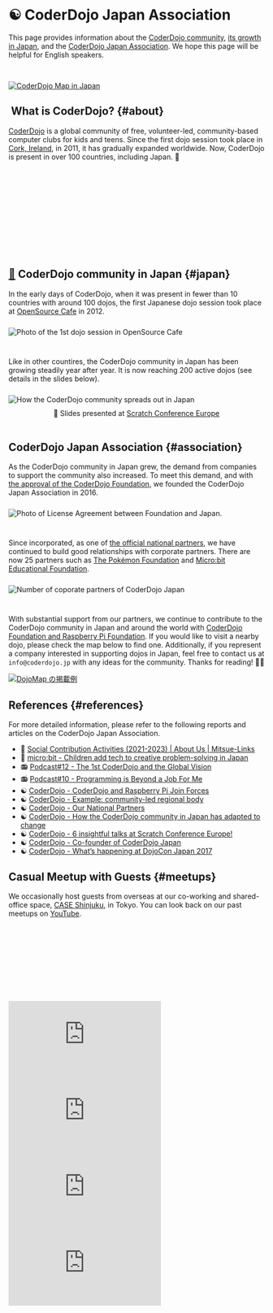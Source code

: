 # ☯️  CoderDojo Japan Association

This page provides information about the [CoderDojo community](#about), [its growth in Japan](#japan), and the [CoderDojo Japan Association](#association). We hope this page will be helpful for English speakers.

<div style="padding-top: 30px;">
  <a href='https://map.coderdojo.jp/'>
    <img class="lazyload" loading='lazy' alt='CoderDojo Map in Japan'
     src='/spinner.svg' data-src='/img/dojomap_rect.webp' >
  </a>
</div>


## [<i class="fa-solid fa-yin-yang"></i>️](#about) What is CoderDojo? {#about}

[CoderDojo](https://coderdojo.com/en/about) is a global community of free, volunteer-led, community-based computer clubs for kids and teens. Since the first dojo session took place in [Cork, Ireland](https://en.wikipedia.org/wiki/Cork_(city)), in 2011, it has gradually expanded worldwide. Now, CoderDojo is present in over 100 countries, including Japan. 🗾

<div class="home-point-video">
  <iframe class='lazyload' frameborder="0"
   allow="accelerometer; clipboard-write; encrypted-media; gyroscope; picture-in-picture; web-share"
   data-src="https://www.youtube.com/embed/7XQOVKd-vVI?rel=0" allowfullscreen></iframe>
</div>

<br>


## [🗾](#japan) CoderDojo community in Japan {#japan}

In the early days of CoderDojo, when it was present in fewer than 10 countries with around 100 dojos, the first Japanese dojo session took place at [OpenSource Cafe](https://medium.com/opensource-cafe) in 2012.

<div style="padding: 10px 0px;">
  <img class='lazyload' loading='lazy' alt="Photo of the 1st dojo session in OpenSource Cafe"
   src='/coderdojo-japan_cover.min.webp' data-src="/coderdojo-japan_cover.webp" />
</div>

<br>

Like in other countires, the CoderDojo community in Japan has been growing steadily year after year. It is now reaching 200 active dojos (see details in the slides below).

<div style="padding: 10px 0px;">
  <img class='lazyload' loading='lazy' alt="How the CoderDojo community spreads out in Japan"
   src='/spinner.svg' data-src="/img/dojomap_geo.gif" />
</div>

<div>
  <script defer class="speakerdeck-embed" data-slide="1" data-id="cbe1df65074d4777a19c5f15c5bf93e9" data-ratio="1.3333333333333333" src="//speakerdeck.com/assets/embed.js"></script>
  <center>📜 Slides presented at <a href='https://coderdojo.com/2019/08/30/6-insightful-talks-at-scratch-conference-europe/'>Scratch Conference Europe</a></center>
</div>

<br>


## [<i class="fa-solid fa-badge-check"></i>](#association) CoderDojo Japan Association {#association}

As the CoderDojo community in Japan grew, the demand from companies to support the community also increased. To meet this demand, and with [the approval of the CoderDojo Foundation](/docs/regional-license_en), we founded the CoderDojo Japan Association in 2016.

<div style="padding: 10px 0px;">
  <img class='lazyload' loading='lazy' alt="Photo of License Agreement between Foundation and Japan."
   src='/spinner.svg' data-src='coderdojo-japan-2016_rect.png' />
</div>

<br>

Since incorporated, as one of [the official national partners](https://coderdojo.com/en/partner-network), we have continued to build good relationships with corporate partners. There are now 25 partners such as [The Pokémon Foundation](https://www.pokemon-foundation.or.jp/news/5/) and [Micro:bit Educational Foundation](https://microbit.org/news/2022-04-14/children-add-tech-to-creative-problemsolving-in-japan/).

<div style="padding: 10px 0px;">
  <img class='lazyload' loading='lazy' alt="Number of coporate partners of CoderDojo Japan"
   src='/spinner.svg' data-src='coderdojo-japan-partners.png' />
</div>

<br>

With substantial support from our partners, we continue to contribute to the CoderDojo community in Japan and around the world with [CoderDojo Foundation and Raspberry Pi Foundation](https://coderdojo.com/2017/05/26/coderdojo-and-raspberry-pi-join-forces/). If you would like to visit a nearby dojo, please check the map below to find one. Additionally, if you represent a company interested in supporting dojos in Japan, feel free to contact us at `info@coderdojo.jp` with any ideas for the community. Thanks for reading! 🙏✨

<a href='https://map.coderdojo.jp/'>
  <img class="lazyload" loading='lazy' alt='DojoMap の掲載例'
   src='/spinner.svg' data-src='/img/dojomap_ss.webp' >
</a>


## [<i class="fa-solid fa-books"></i>](#references) References {#references}

For more detailed information, please refer to the following reports and articles on the CoderDojo Japan Association.

- 🤝 [Social Contribution Activities (2021-2023) \| About Us \| Mitsue-Links](https://www.mitsue.co.jp/english/company/csr/social/activities/2021-2023.html)
- 🤝 [micro:bit - Children add tech to creative problem-solving in Japan](https://microbit.org/news/2022-04-14/children-add-tech-to-creative-problemsolving-in-japan/)
- 📻 [Podcast#12 - The 1st CoderDojo and the Global Vision](/podcasts/12)
- 📻 [Podcast#10 - Programming is Beyond a Job For Me](/podcasts/10)
- ☯️ [CoderDojo - CoderDojo and Raspberry Pi Join Forces](https://coderdojo.com/2017/05/26/coderdojo-and-raspberry-pi-join-forces/)
- ☯️ [CoderDojo - Example: community-led regional body](https://help.coderdojo.com/cdkb/s/article/Example-community-led-regional-body)
- ☯️ [CoderDojo - Our National Partners](https://coderdojo.com/en/partner-network#our-national-partners)
- ☯️ [CoderDojo - How the CoderDojo community in Japan has adapted to change](https://coderdojo.com/2020/06/18/how-the-coderdojo-community-in-japan-has-adapted-to-change/)
- ☯️ [CoderDojo - 6 insightful talks at Scratch Conference Europe!](https://coderdojo.com/2019/08/30/6-insightful-talks-at-scratch-conference-europe/)
- ☯️ [CoderDojo - Co-founder of CoderDojo Japan](https://coderdojo.com/2016/03/30/coderdojo-heroes-yohei-yasukawa-co-founder-of-coderdojo-japan/)
- ☯️ [CoderDojo - What’s happening at DojoCon Japan 2017](https://coderdojo.com/2017/11/02/whats-happening-at-dojocon-japan-2017/)


## [<i class="fa-brands fa-youtube"></i>](#meetups) Casual Meetup with Guests {#meetups}

We occasionally host guests from overseas at our co-working and shared-office space, [CASE Shinjuku](https://case-shinjuku.com/english), in Tokyo. You can look back on our past meetups on [YouTube](https://www.youtube.com/coderdojojapan).

<div class="home-point-video">
  <iframe class='lazyload' frameborder="0"
   allow="accelerometer; clipboard-write; encrypted-media; gyroscope; picture-in-picture; web-share"
   data-src="https://www.youtube.com/embed/PrS2g795yZY?list=PL94GDfaSQTmKosrkjpooz71nwWJbguLWJ&rel=0"
   allowfullscreen></iframe>
</div>

<div class="home-point-video">
  <iframe src="https://www.youtube.com/embed/2Ub1Ny87hl0?list=PL94GDfaSQTmL1ne3U8tRoz9IavydP7onH" title="Penang Science Cluster Meets CoderDojo Japan by Aimy Lee (Talk) - Code Club &amp; CoderDojo meetup" frameborder="0" allow="accelerometer; autoplay; clipboard-write; encrypted-media; gyroscope; picture-in-picture; web-share" allowfullscreen></iframe>
</div>

<div class="home-point-video">
  <iframe src="https://www.youtube.com/embed/8NoL2uRk0PY?list=PL94GDfaSQTmK6xzLNsBMx8gkKrT2HiZ9D&start=60" title="The 1st CoderDojo and the Global Vision - @liaonet" frameborder="0" allow="accelerometer; autoplay; clipboard-write; encrypted-media; gyroscope; picture-in-picture; web-share" allowfullscreen></iframe>
</div>

<div class="home-point-video">
  <iframe  src="https://www.youtube.com/embed/2YxzgzGonD0?list=PL94GDfaSQTmJZFLMQ3YH9CE2liETLi0Uq" title="Meetup with Zach, founder of Hack Club" frameborder="0" allow="accelerometer; autoplay; clipboard-write; encrypted-media; gyroscope; picture-in-picture; web-share" allowfullscreen></iframe>
</div>

<div class="home-point-video">
  <iframe src="https://www.youtube.com/embed/Kvc6KhOzHmY?list=PL94GDfaSQTmLpQpm8R7nHpwVKFNLdnZFU" title="Ross &amp; James (1/5): CoderDojo A Global Movement" frameborder="0" allow="accelerometer; autoplay; clipboard-write; encrypted-media; gyroscope; picture-in-picture; web-share" allowfullscreen></iframe>
</div>


<div class='text-center' style='margin-top: 0px; margin-left: -17px;'>
  <div class='g-ytsubscribe'
   data-channelid="UCal5GuoCDCMDQe07w69TuJA" data-layout="full" data-count="default">
    <script src='https://apis.google.com/js/platform.js'></script>
  </div>
</div>


<style type="text/css">
  section.doc h1 {
    margin-bottom: 40px;
    line-height:  2.0em;
  }
  section.doc h2,
  section.doc h3 {
    padding-top:   40px;
    margin-bottom: 20px;
    line-height:  2.0em;
  }

  section.doc p {
    line-height:  2.0em;
  }

  h2#faq {
    text-align: center;
  }

  blockquote small {
    line-height:  2.0em;
  }
</style>
